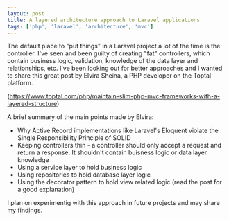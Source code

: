```yaml
---
layout: post
title: A layered architecture approach to Laravel applications
tags: ['php', 'laravel', 'architecture', 'mvc']
---
```


The default place to "put things" in a Laravel project a lot of the time is the controller. I've seen and been guilty of creating "fat" controllers, which contain business logic, validation, knowledge of the data layer and relationships, etc. I've been looking out for better approaches and I wanted to share this great post by Elvira Sheina, a PHP developer on the Toptal platform.

(https://www.toptal.com/php/maintain-slim-php-mvc-frameworks-with-a-layered-structure)

A brief summary of the main points made by Elvira:

- Why Active Record implementations like Laravel's Eloquent violate the Single Responsibility Principle of SOLID
- Keeping controllers thin - a controller should only accept a request and return a response. It shouldn't contain buisness logic or data layer knowledge
- Using a service layer to hold business logic
- Using repositories to hold database layer logic
- Using the decorator pattern to hold view related logic (read the post for a good explanation)

I plan on experimentig with this approach in future projects and may share my findings.


